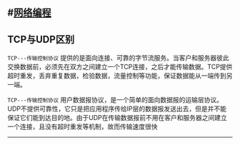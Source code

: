 #[网络编程](http://baike.baidu.com/link?url=SPZUFG_y0HeM2SPg85bIQ4eAs7lEZIHqyNm1bhoXtqsJZZSqBNgoFt-6INu0cvtotPsOvm-Fy-_hgJOZP8Fd8_)
--------------

TCP与UDP区别
--------------

`TCP---传输控制协议` 提供的是面向连接、可靠的字节流服务。当客户和服务器彼此交换数据前，必须先在双方之间建立一个TCP连接，之后才能传输数据。TCP提供超时重发，丢弃重复数据，检验数据，流量控制等功能，保证数据能从一端传到另一端。


`TCP---传输控制协议` 用户数据报协议，是一个简单的面向数据报的运输层协议。UDP不提供可靠性，它只是把应用程序传给IP层的数据报发送出去，但是并不能保证它们能到达目的地。由于UDP在传输数据报前不用在客户和服务器之间建立一个连接，且没有超时重发等机制，故而传输速度很快

---------------------

